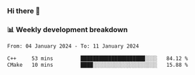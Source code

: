 ### Hi there 👋

### 📊 Weekly development breakdown
<!--START_SECTION:waka-->

```txt
From: 04 January 2024 - To: 11 January 2024

C++     53 mins         █████████████████████░░░░   84.12 %
CMake   10 mins         ████░░░░░░░░░░░░░░░░░░░░░   15.88 %
```

<!--END_SECTION:waka-->
